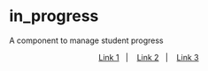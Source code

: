 # in_progress

A component to manage student progress

<section align="center">
    <a href="#link1">Link 1</a>&nbsp;&nbsp;&nbsp;|&nbsp;&nbsp;&nbsp;
    <a href="#link2">Link 2</a>&nbsp;&nbsp;&nbsp;|&nbsp;&nbsp;&nbsp;
    <a href="#link3">Link 3</a>
</section>
